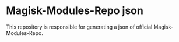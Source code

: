 # Magisk-Modules-Repo json

This repository is responsible for generating a json of official Magisk-Modules-Repo.

